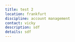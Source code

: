 ```yaml
---
title: test 2
location: frankfurt
discipline: account management
contact: vicky
description: sdf
details: sdf
---
```

